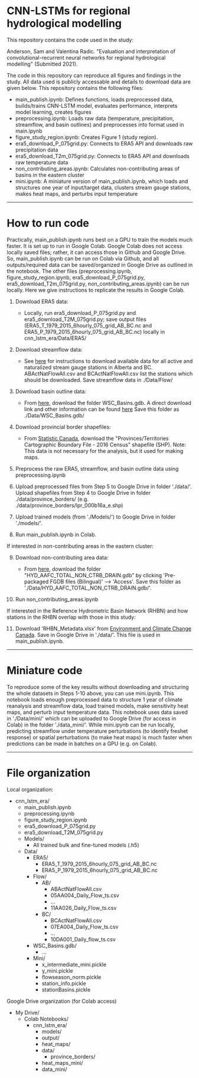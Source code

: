 # CNN-LSTMs for regional hydrological modelling

This repository contains the code used in the study:

Anderson, Sam and Valentina Radic.  "Evaluation and interpretation of convolutional-recurrent neural networks for regional hydrological modelling" (Submitted 2021).

The code in this repository can reproduce all figures and findings in the study.  All data used is publicly accessable and details to download data are given below.  This repository contains the following files:

* main_publish.ipynb: Defines functions, loads preprocessed data, builds/trains CNN-LSTM model, evaluates performance, interprets model learning, creates figures
* preprocessing.ipynb: Loads raw data (temperature, precipitation, streamflow, and basin outlines) and preprocesses into format used in main.ipynb
* figure_study_region.ipynb: Creates Figure 1 (study region).
* era5_download_P_075grid.py: Connects to ERA5 API and downloads raw precipitation data
* era5_download_T2m_075grid.py: Connects to ERA5 API and downloads raw temperature data
* non_contributing_areas.ipynb: Calculates non-contributing areas of basins in the eastern cluster
* mini.ipynb: A miniature version of main_publish.ipynb, which loads and structures one year of input/target data, clusters stream gauge stations, makes heat maps, and perturbs input temperature 


___
# How to run code

Practically, main_publish.ipynb runs best on a GPU to train the models much faster.  It is set up to run in Google Colab.  Google Colab does not access locally saved files; rather, it can access those in Github and Google Drive.  So, main_publish.ipynb can be run on Colab via Github, and all outputs/required data can be saved/organized in Google Drive as outlined in the notebook.  The other files (preprocessing.ipynb, figure_study_region.ipynb, era5_download_P_075grid.py, era5_download_T2m_075grid.py, non_contributing_areas.ipynb) can be run locally.  Here we give instructions to replicate the results in Google Colab.

1. Download ERA5 data:

    * Locally, run era5_download_P_075grid.py and era5_download_T2M_075grid.py; save output files (ERA5_T_1979_2015_6hourly_075_grid_AB_BC.nc and ERA5_P_1979_2015_6hourly_075_grid_AB_BC.nc) locally in cnn_lstm_era/Data/ERA5/

2. Download streamflow data:

    * See [here](https://wateroffice.ec.gc.ca/mainmenu/tools_and_downloads_index_e.html) for instructions to download available data for all active and naturalized stream gauge stations in Alberta and BC.   ABActNatFlowAll.csv and BCActNatFlowAll.csv list the stations which should be downloaded.  Save streamflow data in ./Data/Flow/

3. Download basin outline data:

    * From [here](https://open.canada.ca/data/en/dataset/0c121878-ac23-46f5-95df-eb9960753375), download the folder WSC_Basins.gdb.  A direct download link and other information can be found [here](https://wiki.usask.ca/pages/viewpage.action?pageId=1766228079#HowtoloadandreprojectWaterSurveyofCanada%22WSC_Basins%22GeodatabaseinQGIS-Dataavailability)
Save this folder as ./Data/WSC_Basins.gdb/

4. Download provincial border shapefiles:

	* From [Statistic Canada](https://open.canada.ca/data/en/dataset/a883eb14-0c0e-45c4-b8c4-b54c4a819edb), download the "Provinces/Territories Cartographic Boundary File - 2016 Census" shapefile (SHP).  Note: This data is not necessary for the analysis, but it used for making maps.

5. Preprocess the raw ERA5, streamflow, and basin outline data using preprocessing.ipynb

6. Upload preprocessed files from Step 5 to Google Drive in folder './data/'.  Upload shapefiles from Step 4 to Google Drive in folder ./data/province_borders/ (e.g. ./data/province_borders/lpr_000b16a_e.shp)

7. Upload trained models (from './Models/') to Google Drive in folder './models/'.

8. Run main_publish.ipynb in Colab.

If interested in non-contributing areas in the eastern cluster:

9. Download non-contributing area data:
	* From [here](https://open.canada.ca/data/en/dataset/adb2e613-f193-42e2-987e-2cc9d90d2b7a), download the folder "HYD_AAFC_TOTAL_NON_CTRB_DRAIN.gdb" by clicking 'Pre-packaged FGDB files (Bilingual)' --> 'Access'.  Save this folder as './Data/HYD_AAFC_TOTAL_NON_CTRB_DRAIN.gdb/'.

10. Run non_contributing_areas.ipynb

If interested in the Reference Hydrometric Basin Network (RHBN) and how stations in the RHBN overlap with those in this study:

11. Download 'RHBN_Metadata.xlsx' from [Environment and Climate Change Canada](https://collaboration.cmc.ec.gc.ca/cmc/hydrometrics/www/RHBN/).  Save in Google Drive in './data/'.  This file is used in main_publish.ipynb.

___
# Miniature code

To reproduce some of the key results without downloading and structuring the whole datasets in Steps 1-10 above, you can use mini.ipynb.  This notebook loads enough preprocessed data to structure 1 year of climate reanalysis and streamflow data, load trained models, make sensitivity heat maps, and perturb input temperature data.  This notebook uses data saved in './Data/mini/' which can be uploaded to Google Drive (for access in Colab) in the folder './data_mini/'.  While mini.ipynb can be run locally, predicting streamflow under temperature perturbations (to identify freshet response) or spatial perturbations (to make heat maps) is much faster when predictions can be made in batches on a GPU (e.g. on Colab).

___
# File organization

Local organization:  

* cnn_lstm_era/  
  * main_publish.ipynb  
  * preprocessing.ipynb  
  * figure_study_region.ipynb  
  * era5_download_P_075grid.py  
  * era5_download_T2M_075grid.py  
  * Models/
  	* All trained bulk and fine-tuned models (.h5)
  * Data/  
  	* ERA5/  
		* ERA5_T_1979_2015_6hourly_075_grid_AB_BC.nc  
		* ERA5_P_1979_2015_6hourly_075_grid_AB_BC.nc  
	* Flow/
		* AB/  
			* ABActNatFlowAll.csv  
			* 05AA004_Daily_Flow_ts.csv  
			* ...  
			* 11AA026_Daily_Flow_ts.csv  
		* BC/  
		  	* BCActNatFlowAll.csv  
		  	* 07EA004_Daily_Flow_ts.csv  
		  	* ...
		  	* 10DA001_Daily_flow_ts.csv  
	* WSC_Basins.gdb/
		* ...
	* Mini/
		* x_intermediate_mini.pickle
		* y_mini.pickle
		* flowseason_norm.pickle
		* station_info.pickle
		* stationBasins.pickle

Google Drive organization (for Colab access)  

* My Drive/  
	* Colab Notebooks/  
		* cnn_lstm_era/   
			* models/  
			* output/  
			* heat_maps/ 
			* data/
				* province_borders/  
			* heat_maps_mini/
			* data_mini/
